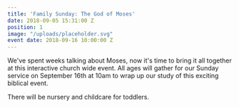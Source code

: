 ```yaml
---
title: 'Family Sunday: The God of Moses'
date: 2018-09-05 15:31:00 Z
position: 1
image: "/uploads/placeholder.svg"
event date: 2018-09-16 10:00:00 Z
---
```


We've spent weeks talking about Moses, now it's time to bring it all together at this interactive church wide event. All ages will gather for our Sunday service on September 16th at 10am to wrap up our study of this exciting biblical event. 

There will be nursery and childcare for toddlers.